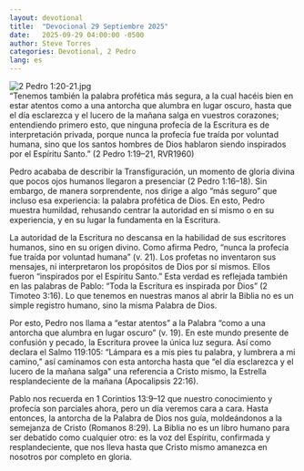 ```yaml
---
layout: devotional
title:  "Devocional 29 Septiembre 2025"
date:   2025-09-29 04:00:00 -0500
author: Steve Torres
categories: Devotional, 2 Pedro
lang: es
---
```

<img src="https://sitemedia.esteeb.com/file/esteebcomsitemedia/devotional_images/2+Peter/ES-2Pe-1_20-21.jpg?raw=true" alt="2 Pedro 1:20-21.jpg" style="max-width: 100%; height: auto;">

<div class="scripture">
   “Tenemos también la palabra profética más segura, a la cual hacéis bien en estar atentos como a una antorcha que alumbra en lugar oscuro, hasta que el día esclarezca y el lucero de la mañana salga en vuestros corazones; entendiendo primero esto, que ninguna profecía de la Escritura es de interpretación privada, porque nunca la profecía fue traída por voluntad humana, sino que los santos hombres de Dios hablaron siendo inspirados por el Espíritu Santo.” (2 Pedro 1:19–21, RVR1960)
</div>

Pedro acababa de describir la Transfiguración, un momento de gloria divina que pocos ojos humanos llegaron a presenciar (2 Pedro 1:16–18). Sin embargo, de manera sorprendente, nos dirige a algo “más seguro” que incluso esa experiencia: la palabra profética de Dios. En esto, Pedro muestra humildad, rehusando centrar la autoridad en sí mismo o en su experiencia, y en su lugar la fundamenta en la Escritura.

La autoridad de la Escritura no descansa en la habilidad de sus escritores humanos, sino en su origen divino. Como afirma Pedro, “nunca la profecía fue traída por voluntad humana” (v. 21). Los profetas no inventaron sus mensajes, ni interpretaron los propósitos de Dios por sí mismos. Ellos fueron “inspirados por el Espíritu Santo.” Esta verdad es reflejada también en las palabras de Pablo: “Toda la Escritura es inspirada por Dios” (2 Timoteo 3:16). Lo que tenemos en nuestras manos al abrir la Biblia no es un simple registro humano, sino la misma Palabra de Dios.

Por esto, Pedro nos llama a “estar atentos” a la Palabra “como a una antorcha que alumbra en lugar oscuro” (v. 19). En este mundo presente de confusión y pecado, la Escritura provee la única luz segura. Así como declara el Salmo 119:105: “Lámpara es a mis pies tu palabra, y lumbrera a mi camino,” así caminamos con esta antorcha hasta que “el día esclarezca y el lucero de la mañana salga” una referencia a Cristo mismo, la Estrella resplandeciente de la mañana (Apocalipsis 22:16).

Pablo nos recuerda en 1 Corintios 13:9–12 que nuestro conocimiento y profecía son parciales ahora, pero un día veremos cara a cara. Hasta entonces, la antorcha de la Palabra de Dios nos guía, moldeándonos a la semejanza de Cristo (Romanos 8:29). La Biblia no es un libro humano para ser debatido como cualquier otro: es la voz del Espíritu, confirmada y resplandeciente, que nos lleva hasta que Cristo mismo amanezca en nosotros por completo en gloria.